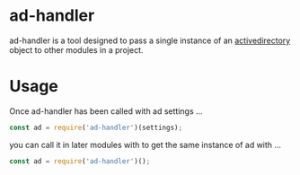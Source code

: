 # ad-handler
ad-handler is a tool designed to pass a single instance of an [activedirectory](https://github.com/gheeres/node-activedirectory) object to other modules in a project.

# Usage

Once ad-handler has been called with ad settings ...
```javascript
const ad = require('ad-handler')(settings);
```

you can call it in later modules with to get the same instance of ad with ...

```javascript
const ad = require('ad-handler')();
```
